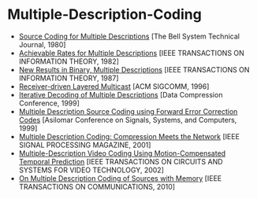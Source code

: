 # Multiple-Description-Coding

* [Source Coding for Multiple Descriptions](https://ieeexplore.ieee.org/document/6772473) [The Bell System Technical Journal, 1980]
* [Achievable Rates for Multiple Descriptions]() [IEEE TRANSACTIONS ON INFORMATION THEORY, 1982]
* [New Results in Binary, Multiple Descriptions]() [IEEE TRANSACTIONS ON INFORMATION THEORY, 1987]
* [Receiver-driven Layered Multicast]() [ACM SIGCOMM, 1996]
* [Iterative Decoding of Multiple Descriptions]() [Data Compression Conference, 1999]
* [Multiple Description Source Coding using Forward Error Correction Codes]() [Asilomar Conference on Signals, Systems, and Computers, 1999]
* [Multiple Description Coding: Compression Meets the Network]() [IEEE SIGNAL PROCESSING MAGAZINE, 2001]
* [Multiple-Description Video Coding Using Motion-Compensated Temporal Prediction]() [IEEE TRANSACTIONS ON CIRCUITS AND SYSTEMS FOR VIDEO TECHNOLOGY, 2002]
* [On Multiple Description Coding of Sources with Memory]() [IEEE TRANSACTIONS ON COMMUNICATIONS, 2010]
